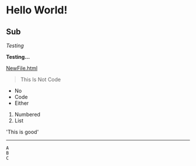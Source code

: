 # Hello World!

## Sub

*Testing* 

**Testing...**

[NewFile.html](https://argylesocks.github.io/cse15l-lab-reports/NewFile.html)

>This
>Is
>Not
>Code

* No
* Code
* Either

1. Numbered
2. List

'This is good'

---

```
A
B
C
```
